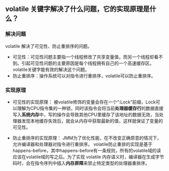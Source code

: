 ## volatile 关键字解决了什么问题，它的实现原理是什么？

### 解决问题

volatile 解决了可见性、防止重排序的问题。

* 可见性：可见性问题主要指一个线程修改了共享变量值，而另一个线程却看不到。引起可见性问题的主要原因是每个线程拥有自己的一个高速缓存区。volatile关键字能有效的解决这个问题。
* 防止重排序：操作系统可以对指令进行重排序，volatile可以防止重排序。

### 实现原理

* 可见性的实现原理：
被volatile修饰的变量会存在一个“:Lock”前缀，Lock可以理解为CPU指令集的一种锁，同时该指令会将当前**处理器缓存行**的数据直接写入**系统内存**中，写的操作会导致其他CPU里缓存了该地址的数据无效，当处理器发现本地缓存失效后，就会从内存中获取最新的值，这样就保证了变量的可见性。

* 防止重排序的实现原理：
JMM为了优化性能，在不改变正确原意的情况下，允许编译器和处理器对指令进行重排序。
volatile防止重排的实现是基于happens-before，其中happens-before有一条规则，所有的volatile域的读应该在volatile域的写之后。为了实现 volatile 内存语义时，编译器在生成字节码时，会在指令序列中插入**内存屏障**来禁止特定类型的处理器重排序。
